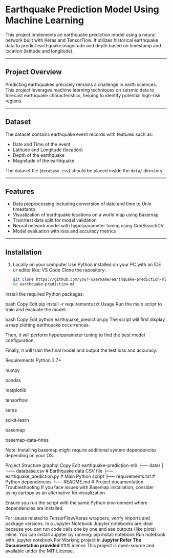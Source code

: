# Earthquake Prediction Model Using Machine Learning

This project implements an earthquake prediction model using a neural network built with Keras and TensorFlow. It utilizes historical earthquake data to predict earthquake magnitude and depth based on timestamp and location (latitude and longitude).

---

## Project Overview

Predicting earthquakes precisely remains a challenge in earth sciences. This project leverages machine learning techniques on seismic data to forecast earthquake characteristics, helping to identify potential high-risk regions.

---

## Dataset

The dataset contains earthquake event records with features such as:

- Date and Time of the event
- Latitude and Longitude (location)
- Depth of the earthquake
- Magnitude of the earthquake

The dataset file (`database.csv`) should be placed inside the `data/` directory.

---

## Features

- Data preprocessing including conversion of date and time to Unix timestamp
- Visualization of earthquake locations on a world map using Basemap
- Train/test data split for model validation
- Neural network model with hyperparameter tuning using GridSearchCV
- Model evaluation with loss and accuracy metrics

---

## Installation
1. Locally on your computer
Use Python installed on your PC with an IDE or editor like:
VS Code
 Clone the repository:
   ```bash
   git clone https://github.com/your-username/earthquake-prediction-ml.git
   cd earthquake-prediction-ml
Install the required Python packages:

bash
Copy
Edit
pip install -r requirements.txt
Usage
Run the main script to train and evaluate the model:

bash
Copy
Edit
python earthquake_prediction.py
The script will first display a map plotting earthquake occurrences.

Then, it will perform hyperparameter tuning to find the best model configuration.

Finally, it will train the final model and output the test loss and accuracy.

Requirements
Python 3.7+

numpy

pandas

matplotlib

tensorflow

keras

scikit-learn

basemap

basemap-data-hires

Note: Installing basemap might require additional system dependencies depending on your OS.

Project Structure
graphql
Copy
Edit
earthquake-prediction-ml/
 ├── data/
 │    └── database.csv      # Earthquake data CSV file
 ├── earthquake_prediction.py  # Main Python script
 ├── requirements.txt       # Python dependencies
 └── README.md              # Project documentation
Troubleshooting
If you face issues with Basemap installation, consider using cartopy as an alternative for visualization.

Ensure you run the script with the same Python environment where dependencies are installed.

For issues related to TensorFlow/Keras wrappers, verify imports and package versions.
In a Jupyter Notebook
Jupyter notebooks are ideal because you can run code cells one by one and see outputs (like plots) inline.
You can install Jupyter by running:
pip install notebook
Run notebook with:
jupyter notebook
For Working project in **Jupyter Refer The Documentation provided**
###License
This project is open-source and available under the MIT License.

